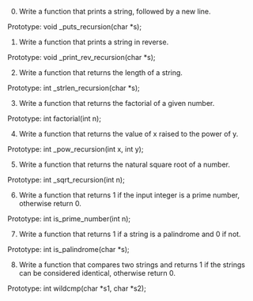 0. Write a function that prints a string, followed by a new line.

Prototype: void _puts_recursion(char *s);

1. Write a function that prints a string in reverse.

Prototype: void _print_rev_recursion(char *s);

2. Write a function that returns the length of a string.

Prototype: int _strlen_recursion(char *s);

3. Write a function that returns the factorial of a given number.

Prototype: int factorial(int n);

4. Write a function that returns the value of x raised to the power of y.

Prototype: int _pow_recursion(int x, int y);

5. Write a function that returns the natural square root of a number.

Prototype: int _sqrt_recursion(int n);

6. Write a function that returns 1 if the input integer is a prime number, otherwise return 0.

Prototype: int is_prime_number(int n);

7. Write a function that returns 1 if a string is a palindrome and 0 if not.

Prototype: int is_palindrome(char *s);

8. Write a function that compares two strings and returns 1 if the strings can be considered identical, otherwise return 0.

Prototype: int wildcmp(char *s1, char *s2);

